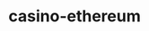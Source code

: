 # casino-ethereum


<!-- Have to do the following tasks

1) Keep a record of how much a user has bet for what number.
2) The minimum price of a bet.
3) The total amount of ether accomulated.
4) A variable to store how many bets there are.
5) When to stop the bets and reveal the winning number.
6) A function to send the winning amount of ether for each winner. 

-->

<!-- functions:

1) Bet for a number
2) Generate random number as winner
3) Send ether to winners

 -->